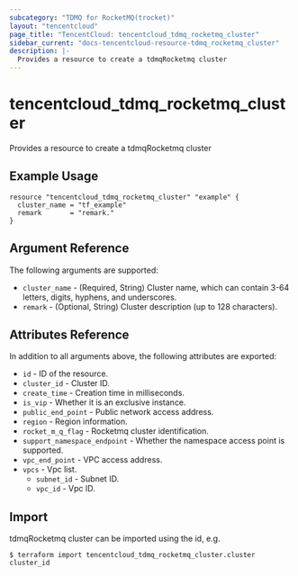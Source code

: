 ```yaml
---
subcategory: "TDMQ for RocketMQ(trocket)"
layout: "tencentcloud"
page_title: "TencentCloud: tencentcloud_tdmq_rocketmq_cluster"
sidebar_current: "docs-tencentcloud-resource-tdmq_rocketmq_cluster"
description: |-
  Provides a resource to create a tdmqRocketmq cluster
---
```


# tencentcloud_tdmq_rocketmq_cluster

Provides a resource to create a tdmqRocketmq cluster

## Example Usage

```hcl
resource "tencentcloud_tdmq_rocketmq_cluster" "example" {
  cluster_name = "tf_example"
  remark       = "remark."
}
```

## Argument Reference

The following arguments are supported:

* `cluster_name` - (Required, String) Cluster name, which can contain 3-64 letters, digits, hyphens, and underscores.
* `remark` - (Optional, String) Cluster description (up to 128 characters).

## Attributes Reference

In addition to all arguments above, the following attributes are exported:

* `id` - ID of the resource.
* `cluster_id` - Cluster ID.
* `create_time` - Creation time in milliseconds.
* `is_vip` - Whether it is an exclusive instance.
* `public_end_point` - Public network access address.
* `region` - Region information.
* `rocket_m_q_flag` - Rocketmq cluster identification.
* `support_namespace_endpoint` - Whether the namespace access point is supported.
* `vpc_end_point` - VPC access address.
* `vpcs` - Vpc list.
  * `subnet_id` - Subnet ID.
  * `vpc_id` - Vpc ID.


## Import

tdmqRocketmq cluster can be imported using the id, e.g.
```
$ terraform import tencentcloud_tdmq_rocketmq_cluster.cluster cluster_id
```

